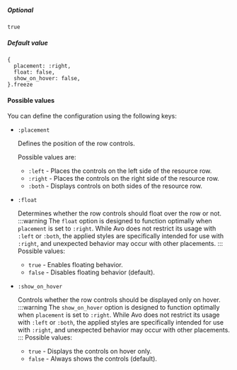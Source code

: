 ##### Optional

`true`

##### Default value

```ruby{1-5}
{
  placement: :right,
  float: false,
  show_on_hover: false,
}.freeze
```

#### Possible values

You can define the configuration using the following keys:

- `:placement`

  Defines the position of the row controls.

  Possible values are:
  - `:left` - Places the controls on the left side of the resource row.
  - `:right` - Places the controls on the right side of the resource row.
  - `:both` - Displays controls on both sides of the resource row.

- `:float`

  Determines whether the row controls should float over the row or not.
  :::warning
  The `float` option is designed to function optimally when `placement` is set to `:right`. While Avo does not restrict its usage with `:left` or `:both`, the applied styles are specifically intended for use with `:right`, and unexpected behavior may occur with other placements.
  :::
  Possible values:
  - `true` - Enables floating behavior.
  - `false` - Disables floating behavior (default).

- `:show_on_hover`

  Controls whether the row controls should be displayed only on hover.
  :::warning
  The `show_on_hover` option is designed to function optimally when `placement` is set to `:right`. While Avo does not restrict its usage with `:left` or `:both`, the applied styles are specifically intended for use with `:right`, and unexpected behavior may occur with other placements.
  :::
  Possible values:
  - `true` - Displays the controls on hover only.
  - `false` - Always shows the controls (default).
